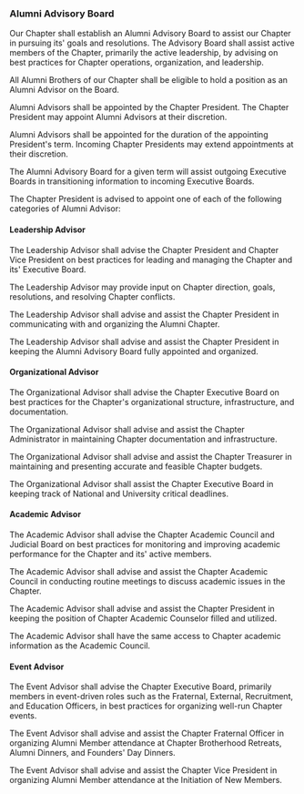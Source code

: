 ### Alumni Advisory Board

Our Chapter shall establish an Alumni Advisory Board to assist our Chapter in pursuing its' goals and resolutions. The Advisory Board shall assist active members of the Chapter, primarily the active leadership, by advising on best practices for Chapter operations, organization, and leadership.

All Alumni Brothers of our Chapter shall be eligible to hold a position as an Alumni Advisor on the Board.

Alumni Advisors shall be appointed by the Chapter President. The Chapter President may appoint Alumni Advisors at their discretion.

Alumni Advisors shall be appointed for the duration of the appointing President's term. Incoming Chapter Presidents may extend appointments at their discretion.

The Alumni Advisory Board for a given term will assist outgoing Executive Boards in transitioning information to incoming Executive Boards.

The Chapter President is advised to appoint one of each of the following categories of Alumni Advisor:

#### Leadership Advisor

The Leadership Advisor shall advise the Chapter President and Chapter Vice President on best practices for leading and managing the Chapter and its' Executive Board.

The Leadership Advisor may provide input on Chapter direction, goals, resolutions, and resolving Chapter conflicts.

The Leadership Advisor shall advise and assist the Chapter President in communicating with and organizing the Alumni Chapter.

The Leadership Advisor shall advise and assist the Chapter President in keeping the Alumni Advisory Board fully appointed and organized.

#### Organizational Advisor

The Organizational Advisor shall advise the Chapter Executive Board on best practices for the Chapter's organizational structure, infrastructure, and documentation.

The Organizational Advisor shall advise and assist the Chapter Administrator in maintaining Chapter documentation and infrastructure.

The Organizational Advisor shall advise and assist the Chapter Treasurer in maintaining and presenting accurate and feasible Chapter budgets.

The Organizational Advisor shall assist the Chapter Executive Board in keeping track of National and University critical deadlines.

#### Academic Advisor

The Academic Advisor shall advise the Chapter Academic Council and Judicial Board on best practices for monitoring and improving academic performance for the Chapter and its' active members.

The Academic Advisor shall advise and assist the Chapter Academic Council in conducting routine meetings to discuss academic issues in the Chapter.

The Academic Advisor shall advise and assist the Chapter President in keeping the position of Chapter Academic Counselor filled and utilized.

The Academic Advisor shall have the same access to Chapter academic information as the Academic Council.

#### Event Advisor

The Event Advisor shall advise the Chapter Executive Board, primarily members in event-driven roles such as the Fraternal, External, Recruitment, and Education Officers, in best practices for organizing well-run Chapter events.

The Event Advisor shall advise and assist the Chapter Fraternal Officer in organizing Alumni Member attendance at Chapter Brotherhood Retreats, Alumni Dinners, and Founders' Day Dinners.

The Event Advisor shall advise and assist the Chapter Vice President in organizing Alumni Member attendance at the Initiation of New Members.